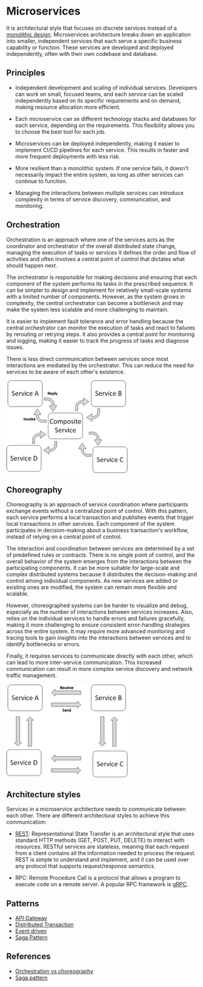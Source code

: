 # Microservices

 It is architectural style that focuses on discrete services instead of a
 [monolithic design](../patterns/monolithic.md). Microservices architecture
 breaks down an application into smaller, independent services that each serve a
 specific business capability or function. These services are developed and
 deployed independently, often with their own codebase and database.

## Principles

- Independent development and scaling of individual services. Developers can
  work on small, focused teams, and each service can be scaled independently
  based on its specific requirements and on demand, making resource allocation
  more efficient.

- Each microservice can se different technology stacks and databases for each
  service, depending on the requirements. This flexibility allows you to choose
  the best tool for each job.

- Microservices can be deployed independently, making it easier to implement
  CI/CD pipelines for each service. This results in faster and more frequent
  deployments with less risk.

- More resilient than a monolithic system. If one service fails, it doesn't
  necessarily impact the entire system, as long as other services can continue
  to function.

- Managing the interactions between multiple services can introduce complexity
  in terms of service discovery, communication, and monitoring.

## Orchestration

Orchestration is an approach where one of the services acts as the coordinator
and orchestrator of the overall distributed state change, managing the execution
of tasks or services It defines the order and flow of activities and often
involves a central point of control that dictates what should happen next.

The orchestrator is responsible for making decisions and ensuring that each
component of the system performs its tasks in the prescribed sequence. It can be
simpler to design and implement for relatively small-scale systems with a
limited number of components. However, as the system grows in complexity, the
central orchestrator can become a bottleneck and may make the system less
scalable and more challenging to maintain.

It is easier to implement fault tolerance and error handling because the central
orchestrator can monitor the execution of tasks and react to failures by
rerouting or retrying steps. It also provides a central point for monitoring and
logging, making it easier to track the progress of tasks and diagnose issues.

There is less direct communication between services since most interactions are
mediated by the orchestrator. This can reduce the need for services to be aware
of each other's existence.

![Orchestration](../../assets/img/orchestration.png)

## Choreography

Choreography is an approach of service coordination where participants exchange
events without a centralized point of control. With this pattern, each service
performs a local transaction and publishes events that trigger local
transactions in other services. Each component of the system participates in
decision-making about a business transaction's workflow, instead of relying on a
central point of control.

The interaction and coordination between services are determined by a set of
predefined rules or contracts. There is no single point of control, and the
overall behavior of the system emerges from the interactions between the
participating components. It can be more suitable for large-scale and complex
distributed systems because it distributes the decision-making and control among
individual components. As new services are added or existing ones are modified,
the system can remain more flexible and scalable.

However, choreographed systems can be harder to visualize and debug, especially
as the number of interactions between services increases. Also, relies on the
individual services to handle errors and failures gracefully, making it more
challenging to ensure consistent error-handling strategies across the entire
system. It may require more advanced monitoring and tracing tools to gain
insights into the interactions between services and to identify bottlenecks or
errors.

Finally, it requires services to communicate directly with each other, which can
lead to more inter-service communication. This increased communication can
result in more complex service discovery and network traffic management.

![Choreography](../../assets/img/choreography.png)

## Architecture styles

Services in a microservice architecture needs to communicate between each other.
There are different architectural styles to achieve this communication:

- [REST](../communication/rest.md): Representational State Transfer is an
  architectural style that uses standard HTTP methods (GET, POST, PUT, DELETE)
  to interact with resources. RESTful services are stateless, meaning that each
  request from a client contains all the information needed to process the
  request. REST is simple to understand and implement, and it can be used over
  any protocol that supports request/response semantics.

- RPC: Remote Procedure Call is a protocol that allows a program to execute code
  on a remote server. A popular RPC framework is [gRPC](../communication/grpc.md).

## Patterns

- [API Gateway](../microservices/api-gateway.md)
- [Distributed Transaction](../microservices/distributed-transaction-patterns.md)
- [Event driven](../microservices/event-driven.md)
- [Saga Pattern](../microservices/saga-pattern.md)

## References

- [Orchestration vs choreography](https://www.accionlabs.com/microservices-orchestration-vs-choreography-what-to-prefer)
- [Saga pattern](https://microservices.io/patterns/data/saga.html)
